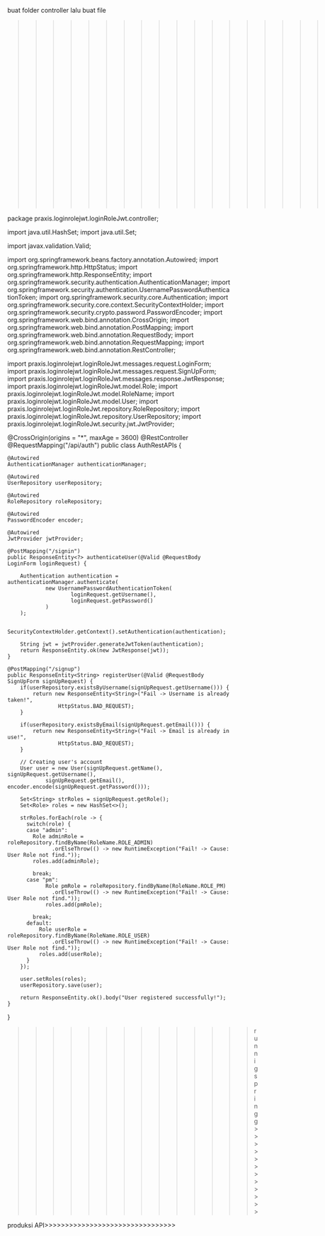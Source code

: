 buat folder controller lalu buat file
>>>>>>>>>>>>>>>>>>>>>>>>AuthRestAPIs.java>>>>>>>>

package praxis.loginrolejwt.loginRoleJwt.controller;


import java.util.HashSet;
import java.util.Set;
 
import javax.validation.Valid;
 
import org.springframework.beans.factory.annotation.Autowired;
import org.springframework.http.HttpStatus;
import org.springframework.http.ResponseEntity;
import org.springframework.security.authentication.AuthenticationManager;
import org.springframework.security.authentication.UsernamePasswordAuthenticationToken;
import org.springframework.security.core.Authentication;
import org.springframework.security.core.context.SecurityContextHolder;
import org.springframework.security.crypto.password.PasswordEncoder;
import org.springframework.web.bind.annotation.CrossOrigin;
import org.springframework.web.bind.annotation.PostMapping;
import org.springframework.web.bind.annotation.RequestBody;
import org.springframework.web.bind.annotation.RequestMapping;
import org.springframework.web.bind.annotation.RestController;
 
import praxis.loginrolejwt.loginRoleJwt.messages.request.LoginForm;
import praxis.loginrolejwt.loginRoleJwt.messages.request.SignUpForm;
import praxis.loginrolejwt.loginRoleJwt.messages.response.JwtResponse;
import praxis.loginrolejwt.loginRoleJwt.model.Role;
import praxis.loginrolejwt.loginRoleJwt.model.RoleName;
import praxis.loginrolejwt.loginRoleJwt.model.User;
import praxis.loginrolejwt.loginRoleJwt.repository.RoleRepository;
import praxis.loginrolejwt.loginRoleJwt.repository.UserRepository;
import praxis.loginrolejwt.loginRoleJwt.security.jwt.JwtProvider;
 
@CrossOrigin(origins = "*", maxAge = 3600)
@RestController
@RequestMapping("/api/auth")
public class AuthRestAPIs {
 
    @Autowired
    AuthenticationManager authenticationManager;
 
    @Autowired
    UserRepository userRepository;
 
    @Autowired
    RoleRepository roleRepository;
 
    @Autowired
    PasswordEncoder encoder;
 
    @Autowired
    JwtProvider jwtProvider;
 
    @PostMapping("/signin")
    public ResponseEntity<?> authenticateUser(@Valid @RequestBody LoginForm loginRequest) {
 
        Authentication authentication = authenticationManager.authenticate(
                new UsernamePasswordAuthenticationToken(
                        loginRequest.getUsername(),
                        loginRequest.getPassword()
                )
        );
 
        SecurityContextHolder.getContext().setAuthentication(authentication);
 
        String jwt = jwtProvider.generateJwtToken(authentication);
        return ResponseEntity.ok(new JwtResponse(jwt));
    }
 
    @PostMapping("/signup")
    public ResponseEntity<String> registerUser(@Valid @RequestBody SignUpForm signUpRequest) {
        if(userRepository.existsByUsername(signUpRequest.getUsername())) {
            return new ResponseEntity<String>("Fail -> Username is already taken!",
                    HttpStatus.BAD_REQUEST);
        }
 
        if(userRepository.existsByEmail(signUpRequest.getEmail())) {
            return new ResponseEntity<String>("Fail -> Email is already in use!",
                    HttpStatus.BAD_REQUEST);
        }
 
        // Creating user's account
        User user = new User(signUpRequest.getName(), signUpRequest.getUsername(),
                signUpRequest.getEmail(), encoder.encode(signUpRequest.getPassword()));
 
        Set<String> strRoles = signUpRequest.getRole();
        Set<Role> roles = new HashSet<>();
 
        strRoles.forEach(role -> {
          switch(role) {
          case "admin":
            Role adminRole = roleRepository.findByName(RoleName.ROLE_ADMIN)
                  .orElseThrow(() -> new RuntimeException("Fail! -> Cause: User Role not find."));
            roles.add(adminRole);
            
            break;
          case "pm":
                Role pmRole = roleRepository.findByName(RoleName.ROLE_PM)
                  .orElseThrow(() -> new RuntimeException("Fail! -> Cause: User Role not find."));
                roles.add(pmRole);
                
            break;
          default:
              Role userRole = roleRepository.findByName(RoleName.ROLE_USER)
                  .orElseThrow(() -> new RuntimeException("Fail! -> Cause: User Role not find."));
              roles.add(userRole);              
          }
        });
        
        user.setRoles(roles);
        userRepository.save(user);
 
        return ResponseEntity.ok().body("User registered successfully!");
    }
}



>>>>>>>>>>>>>>runnig springg>>>>>>>>>>>>

produksi API>>>>>>>>>>>>>>>>>>>>>>>>>>>>>>>>
